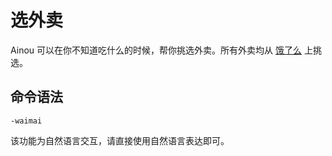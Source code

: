 # 选外卖

Ainou 可以在你不知道吃什么的时候，帮你挑选外卖。所有外卖均从 [饿了么](http://ele.me) 上挑选。

## 命令语法

```aql
-waimai
```

该功能为自然语言交互，请直接使用自然语言表达即可。